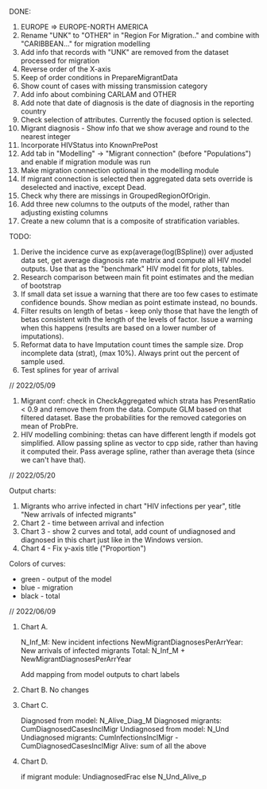 DONE:
1. EUROPE => EUROPE-NORTH AMERICA
2. Rename "UNK" to "OTHER" in "Region For Migration.." and combine with "CARIBBEAN..." for migration modelling
3. Add info that records with "UNK" are removed from the dataset processed for migration
4. Reverse order of the X-axis
5. Keep of order conditions in PrepareMigrantData
6. Show count of cases with missing transmission category
7. Add info about combining CARLAM and OTHER
8. Add note that date of diagnosis is the date of diagnosis in the reporting country
9. Check selection of attributes. Currently the focused option is selected.
10. Migrant diagnosis - Show info that we show average and round to the nearest integer
11. Incorporate HIVStatus into KnownPrePost
12. Add tab in "Modelling" -> "Migrant connection" (before "Populations") and enable if migration module was run
13. Make migration connection optional in the modelling module
14. If migrant connection is selected then aggregated data sets override is deselected and inactive, except Dead.
15. Check why there are missings in GroupedRegionOfOrigin.
16. Add three new columns to the outputs of the model, rather than adjusting existing columns
17. Create a new column that is a composite of stratification variables.

TODO:
1. Derive the incidence curve as exp(average(log(BSpline)) over adjusted data set, get average diagnosis rate matrix and compute all HIV model outputs. Use that as the "benchmark" HIV model fit for plots, tables.
2. Research comparison between main fit point estimates and the median of bootstrap
3. If small data set issue a warning that there are too few cases to estimate confidence bounds. Show median as point estimate instead, no bounds.
4. Filter results on length of betas - keep only those that have the length of betas consistent with the length of the levels of factor. Issue a warning when this happens (results are based on a lower number of imputations).
5. Reformat data to have Imputation count times the sample size. Drop incomplete data (strat), (max 10%). Always print out the percent of sample used.
6. Test splines for year of arrival

// 2022/05/09
1. Migrant conf: check in CheckAggregated which strata has PresentRatio < 0.9 and remove them from
   the data. Compute GLM based on that filtered dataset.
   Base the probabilities for the removed categories on mean of ProbPre.
2. HIV modelling combining: thetas can have different length if models got simplified. Allow passing
   spline as vector to cpp side, rather than having it computed their. Pass average spline, rather
   than average theta (since we can't have that).


// 2022/05/20

Output charts:
1. Migrants who arrive infected in chart "HIV infections per year",
   title "New arrivals of infected migrants"
2. Chart 2 - time between arrival and infection
3. Chart 3 - show 2 curves and total, add count of undiagnosed and diagnosed in this chart just like in the Windows version.
4. Chart 4 - Fix y-axis title ("Proportion")

Colors of curves:
- green - output of the model
- blue - migration
- black - total

// 2022/06/09
1. Chart A.

    N_Inf_M: New incident infections
    NewMigrantDiagnosesPerArrYear: New arrivals of infected migrants
    Total: N_Inf_M + NewMigrantDiagnosesPerArrYear

    Add mapping from model outputs to chart labels

2. Chart B. No changes

3. Chart C.

    Diagnosed from model: N_Alive_Diag_M
    Diagnosed migrants: CumDiagnosedCasesInclMigr
    Undiagnosed from model: N_Und
    Undiagnosed migrants: CumInfectionsInclMigr - CumDiagnosedCasesInclMigr
    Alive: sum of all the above

4. Chart D.

    if migrant module: UndiagnosedFrac
    else N_Und_Alive_p
